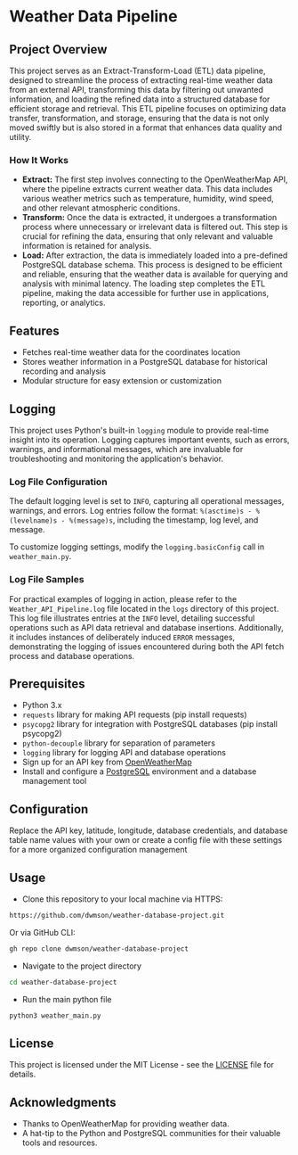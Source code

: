 # Weather Data Pipeline

## Project Overview
This project serves as an Extract-Transform-Load (ETL) data pipeline, designed to streamline the process of extracting real-time weather data from an external API, transforming this data by filtering out unwanted information, and loading the refined data into a structured database for efficient storage and retrieval. This ETL pipeline focuses on optimizing data transfer, transformation, and storage, ensuring that the data is not only moved swiftly but is also stored in a format that enhances data quality and utility.

### How It Works
* **Extract:** The first step involves connecting to the OpenWeatherMap API, where the pipeline extracts current weather data. This data includes various weather metrics such as temperature, humidity, wind speed, and other relevant atmospheric conditions.
*  **Transform:** Once the data is extracted, it undergoes a transformation process where unnecessary or irrelevant data is filtered out. This step is crucial for refining the data, ensuring that only relevant and valuable information is retained for analysis. 
* **Load:** After extraction, the data is immediately loaded into a pre-defined PostgreSQL database schema. This process is designed to be efficient and reliable, ensuring that the weather data is available for querying and analysis with minimal latency. The loading step completes the ETL pipeline, making the data accessible for further use in applications, reporting, or analytics.

## Features
* Fetches real-time weather data for the coordinates location
* Stores weather information in a PostgreSQL database for historical recording and analysis
* Modular structure for easy extension or customization

## Logging
This project uses Python's built-in `logging` module to provide real-time insight into its operation. Logging captures important events, such as errors, warnings, and informational messages, which are invaluable for troubleshooting and monitoring the application's behavior. 

### Log File Configuration
The default logging level is set to `INFO`, capturing all operational messages, warnings, and errors. Log entries follow the format: `%(asctime)s - %(levelname)s - %(message)s`, including the timestamp, log level, and message.

To customize logging settings, modify the `logging.basicConfig` call in `weather_main.py`.

### Log File Samples
For practical examples of logging in action, please refer to the `Weather_API_Pipeline.log` file located in the `logs` directory of this project. This log file illustrates entries at the `INFO` level, detailing successful operations such as API data retrieval and database insertions. Additionally, it includes instances of deliberately induced `ERROR` messages, demonstrating the logging of issues encountered during both the API fetch process and database operations.

## Prerequisites 
* Python 3.x
* `requests` library for making API requests (pip install requests)
* `psycopg2` library for integration with PostgreSQL databases (pip install psycopg2)
* `python-decouple` library for separation of parameters
* `logging` library for logging API and database operations
* Sign up for an API key from [OpenWeatherMap](https://openweathermap.org)
* Install and configure a [PostgreSQL](https://www.postgresql.org) environment and a database management tool

## Configuration
Replace the API key, latitude, longitude, database credentials, and database table name values with your own or create a config file with these settings for a more organized configuration management

## Usage
* Clone this repository to your local machine via HTTPS:
```bash
https://github.com/dwmson/weather-database-project.git
```
Or via GitHub CLI:
```bash
gh repo clone dwmson/weather-database-project
```
* Navigate to the project directory
```bash
cd weather-database-project
```
* Run the main python file
```bash
python3 weather_main.py
```

## License
This project is licensed under the MIT License - see the [LICENSE](LICENSE) file for details.

## Acknowledgments
- Thanks to OpenWeatherMap for providing weather data.
- A hat-tip to the Python and PostgreSQL communities for their valuable tools and resources.
